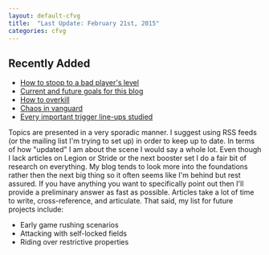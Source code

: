 ```yaml
---
layout: default-cfvg
title:  "Last Update: February 21st, 2015"
categories: cfvg
---
```


## Recently Added

- [How to stoop to a bad player's level](/cfvg/donkeyspace)
- [Current and future goals for this blog](/cfvg/true)
- [How to overkill](/cfvg/melodramatic)
- [Chaos in vanguard](/cfvg/entropy)
- [Every important trigger line-ups studied](/cfvg/trigger-ratio)

Topics are presented in a very sporadic manner. I suggest using RSS feeds (or the mailing list I'm trying to set up) in order to keep up to date. In terms of how "updated" I am about the scene I would say a whole lot. Even though I lack articles on Legion or Stride or the next booster set I do a fair bit of research on everything. My blog tends to look more into the foundations rather then the next big thing so it often seems like I'm behind but rest assured. If you have anything you want to specifically point out then I'll provide a preliminary answer as fast as possible. Articles take a lot of time to write, cross-reference, and articulate. That said, my list for future projects include:

- Early game rushing scenarios
- Attacking with self-locked fields
- Riding over restrictive properties